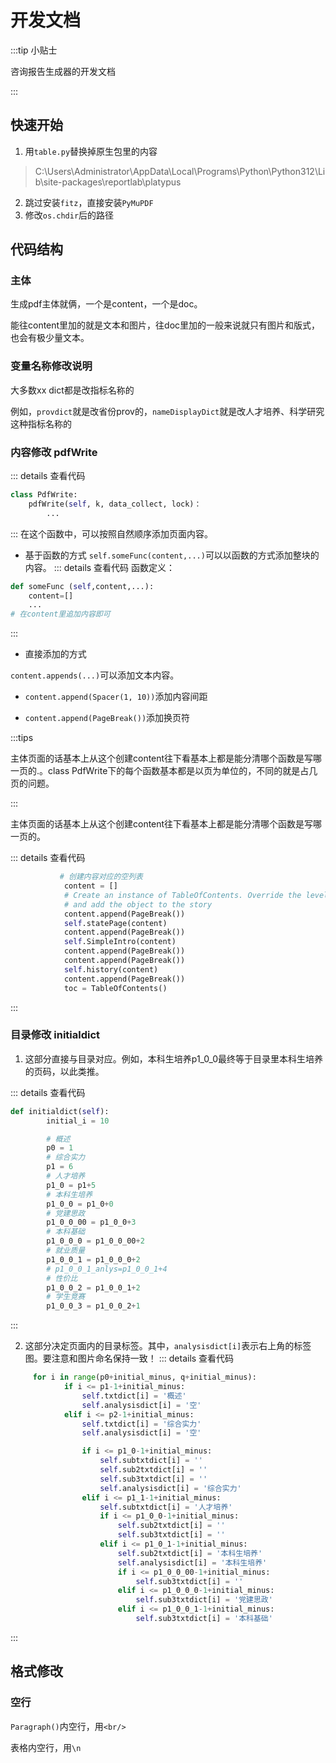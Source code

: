 # 开发文档

<MyViews></MyViews>

:::tip 小贴士

咨询报告生成器的开发文档

:::

## 快速开始

1. 用`table.py`替换掉原生包里的内容 

> C:\Users\Administrator\AppData\Local\Programs\Python\Python312\Lib\site-packages\reportlab\platypus

2. 跳过安装`fitz`，直接安装`PyMuPDF`
2. 修改`os.chdir`后的路径



## 代码结构

### 主体

生成pdf主体就俩，一个是content，一个是doc。

能往content里加的就是文本和图片，往doc里加的一般来说就只有图片和版式，也会有极少量文本。



### 变量名称修改说明

大多数xx dict都是改指标名称的

例如，`provdict`就是改省份prov的，`nameDisplayDict`就是改人才培养、科学研究这种指标名称的



### 内容修改 pdfWrite<Badge text="函数"/>
::: details 查看代码
``` py
class PdfWrite:
	pdfWrite(self, k, data_collect, lock)：
    	...
```
:::
在这个函数中，可以按照自然顺序添加页面内容。

+ 基于函数的方式
`self.someFunc(content,...)`可以以函数的方式添加整块的内容。
::: details 查看代码
函数定义：

```py
def someFunc (self,content,...):
    content=[]
	...
# 在content里追加内容即可
```
:::
+ 直接添加的方式

`content.appends(...)`可以添加文本内容。

+ `content.append(Spacer(1, 10))`添加内容间距

+ `content.append(PageBreak())`添加换页符

:::tips

主体页面的话基本上从这个创建content往下看基本上都是能分清哪个函数是写哪一页的.。class PdfWrite下的每个函数基本都是以页为单位的，不同的就是占几页的问题。

:::

主体页面的话基本上从这个创建content往下看基本上都是能分清哪个函数是写哪一页的。


::: details 查看代码
```py
           # 创建内容对应的空列表
            content = []
            # Create an instance of TableOfContents. Override the level styles (optional)
            # and add the object to the story
            content.append(PageBreak())
            self.statePage(content)
            content.append(PageBreak())
            self.SimpleIntro(content)
            content.append(PageBreak())
            content.append(PageBreak())
            self.history(content)
            content.append(PageBreak())
            toc = TableOfContents()
```
:::


### 目录修改 initialdict<Badge text="函数"/>

1. 这部分直接与目录对应。例如，本科生培养p1_0_0最终等于目录里本科生培养的页码，以此类推。

::: details 查看代码
```py
def initialdict(self):
        initial_i = 10

        # 概述
        p0 = 1
        # 综合实力
        p1 = 6
        # 人才培养
        p1_0 = p1+5
        # 本科生培养
        p1_0_0 = p1_0+0
        # 党建思政
        p1_0_0_00 = p1_0_0+3
        # 本科基础
        p1_0_0_0 = p1_0_0_00+2
        # 就业质量
        p1_0_0_1 = p1_0_0_0+2
        # p1_0_0_1_anlys=p1_0_0_1+4
        # 性价比
        p1_0_0_2 = p1_0_0_1+2
        # 学生竞赛
        p1_0_0_3 = p1_0_0_2+1
```
::: 


2. 这部分决定页面内的目录标签。其中，`analysisdict[i]`表示右上角的标签图。要注意和图片命名保持一致！
::: details 查看代码
```py
     for i in range(p0+initial_minus, q+initial_minus):
            if i <= p1-1+initial_minus:
                self.txtdict[i] = '概述'
                self.analysisdict[i] = '空'
            elif i <= p2-1+initial_minus:
                self.txtdict[i] = '综合实力'
                self.analysisdict[i] = '空'

                if i <= p1_0-1+initial_minus:
                    self.subtxtdict[i] = ''
                    self.sub2txtdict[i] = ''
                    self.sub3txtdict[i] = ''
                    self.analysisdict[i] = '综合实力'
                elif i <= p1_1-1+initial_minus:
                    self.subtxtdict[i] = '人才培养'
                    if i <= p1_0_0-1+initial_minus:
                        self.sub2txtdict[i] = ''
                        self.sub3txtdict[i] = ''
                    elif i <= p1_0_1-1+initial_minus:
                        self.sub2txtdict[i] = '本科生培养'
                        self.analysisdict[i] = '本科生培养'
                        if i <= p1_0_0_00-1+initial_minus:
                            self.sub3txtdict[i] = ''
                        elif i <= p1_0_0_0-1+initial_minus:
                            self.sub3txtdict[i] = '党建思政'
                        elif i <= p1_0_0_1-1+initial_minus:
                            self.sub3txtdict[i] = '本科基础'
```
:::

## 格式修改

### 空行

`Paragraph()`内空行，用`<br/>`

表格内空行，用`\n`

